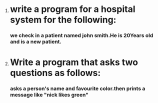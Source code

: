 <ol>
<li><h1>write a program for a hospital system for the following: </h1></li>
<h3>we check in a patient named john smith.He is 20Years old and is a new patient.</h3>
<li><h1>Write a program that asks two questions as follows:</h1></li>
<h3>asks a person's name and favourite color.then prints a message like "nick likes green"</h3>
</ol>

